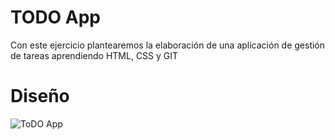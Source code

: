 # TODO App
Con este ejercicio plantearemos la elaboración de una aplicación de gestión de tareas aprendiendo HTML, CSS y GIT

# Diseño
![ToDO App](ToDoApp.png "ToDo App")